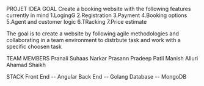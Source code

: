 PROJET IDEA GOAL
Create a booking website with the following features currently in mind
1.LogingG
2.Registration
3.Payment
4.Booking options
5.Agent and customer logic
6.TRacking
7.Price estimate

The goal is to create a website by following agile methodologies and collaborating in a team environment to distrbute task and work with a specific choosen task



TEAM MEMBERS
Pranali Suhaas Narkar 
Prasann Pradeep Patil 
Manish Alluri 
Ahamad Shaikh 

STACK
Front End -- Angular
Back End -- Golang
Database -- MongoDB